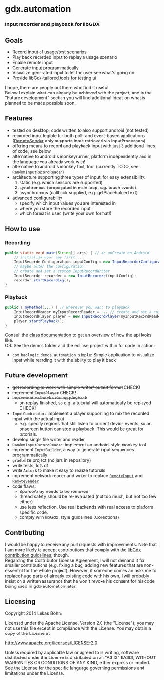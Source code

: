 # gdx.automation
### Input recorder and playback for libGDX
## Goals
* Record input of usage/test scenarios
* Play back recorded input to replay a usage scenario
* Enable remote input
* Generate input programmatically
* Visualize generated input to let the user see what's going on
* Provide libGdx-tailored tools for testing ui

<!--
## Introduction
User input is a powerful concept.  
Most developers just take user input interfaces as granted and intuitionally build their applications to respond to them.
Usually, though, they forget about this powerful control mechanism they have already created when it comes to programmatically operate their software.
Especially in games, where everything is built firmly around visual representation and direct input, developers will often run into the following situations:
1. The game engine works flawlessly, but demonstration (e.g. in tutorials) needs additional code to either script the engine or play a huge video of a demo
2. Most of the code is gui related. Writing unit tests seems pointless most of the time or is not possible at all
3. During the presentation of early project stages, certain input may cause crashes, which is very undesirable and should be prevented

All these situations have in common that simply feeding the application custom input through the standard way could be an option for a valid solution.
Inspired by [this article](http://bitiotic.com/blog/2012/04/05/libgdx-test-automation-through-input-abuse/), I started this little project to provide a means to face those situations.
Luckily, libGDX abstracts all input and presents it in a nice and straight-forward fashion, making it possible to record it without interfering with the usual usage pattern.
-->

I hope, there are people out there who find it useful.  
Below I explain what can already be achieved with the project, and in the "Future development" section you will find additional ideas on what is planned to be made possible soon.

## Features
* tested on desktop, code written to also support android (not tested)
* recorded input legible for both poll- and event-based applications  
  ([RemoteSender](https://github.com/libgdx/libgdx/blob/master/gdx/src/com/badlogic/gdx/input/RemoteSender.java) only supports input retrieved via InputProcessors)
* offering means to record and playback input with just 3 additional lines of code, see below
* alternative to android's monkeyrunner, platform independently and in the language you already work with!
* alternative to android's monkey tool, too. (currently TODO, see `RandomInputRecordReader`)
* architecture supporting three types of input, for easy extensibility: 
  1. static (e.g. which sensors are supported)
  2. synchronous (propagated in main loop, e.g. touch events)
  3. asynchronous (callback supplied, e.g. getPlaceholderText)
* advanced configurability
  * specify which input values you are interested in
  * where you store the recorded input
  * which format is used (write your own format!)
  
## How to use
### Recording
```java
public static void main(String[] args) { // or onCreate on Android
	// initialize your app first...
	InputRecorderConfiguration inputConfig = new InputRecorderConfiguration();
	// maybe alter the configuration
	// create and set a custom InputRecordWriter
	InputRecorder recorder = new InputRecorder(inputConfig);
	recorder.startRecording();
}
```
### Playback
```java
public T myMethod(...) { // wherever you want to playback
	InputRecordReader myInputRecordReader = ... // create and set a custom InputRecordReader
	InputRecordPlayer player = new InputRecordPlayer(myInputRecordReader);
	player.startPlayback();
}
```
Consult the [class documentation]() to get an overview of how the api looks like.  
OR: See the demos folder and the eclipse project within for code in action:
* `com.badlogic.demos.automation.simple`: Simple application to visualize input while recrding it with the ability to play it back

## Future development
* ~~get recording to work with simple writer/ output format~~ CHECK!
* ~~implement `InputPlayer`~~ CHECK!
* ~~implement callbacks during playback~~
  * ~~on replay finished, so e.g. a tutorial will automatically be replayed~~ CHECK!
* `InputCombinator`: implement a player supporting to mix the recorded input with the actual input
  * e.g. specify regions that still listen to current device events, so an onscreen button can stop a playback.
    This would be great for tutorials.
* develop single file writer and reader
* `RandomInputRecordReader`: implement an android-style monkey tool
* implement `InputBuilder`, a way to generate input sequences programmatically
* `gradle`ize project (no jars in repository)
* write tests, lots of
* write `Actor`s to make it easy to realize tutorials
* implement network reader and writer to replace [`RemoteInput`](https://github.com/libgdx/libgdx/blob/master/gdx/src/com/badlogic/gdx/input/RemoteInput.java) and [`RemoteSender`](https://github.com/libgdx/libgdx/blob/master/gdx/src/com/badlogic/gdx/input/RemoteSender.java)
* code flaws:
  * SparseArray needs to be removed
  * thread safety should be re-evaluated (not too much, but not too few either)
  * use less reflection. Use real backends with real access to platform specific code.
  * comply with libGdx' style guidelines (Collections)

## Contributing
I would be happy to receive any pull requests with improvements.
Note that I am more likely to accept contributions that comply with the [libGdx contribution guidelines](https://github.com/libgdx/libgdx/wiki/Contributing), though.  
Regarding the Contributor License Agreement, I will not demand it for smaller contributions (e.g. fixing a bug, adding new features that are non-essential for the whole project).
However, if someone comes an asks me to replace huge parts of already existing code with his own, I will probably insist on a written assurance that he won't revoke his consent for his code being used in gdx-automation later.

## Licensing
Copyright 2014 Lukas Böhm

Licensed under the Apache License, Version 2.0 (the "License");
you may not use this file except in compliance with the License.
You may obtain a copy of the License at

   http://www.apache.org/licenses/LICENSE-2.0

Unless required by applicable law or agreed to in writing, software
distributed under the License is distributed on an "AS IS" BASIS,
WITHOUT WARRANTIES OR CONDITIONS OF ANY KIND, either express or implied.
See the License for the specific language governing permissions and
limitations under the License.
